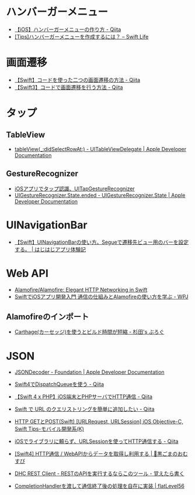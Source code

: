 # ハンバーガーメニュー
* [【iOS】ハンバーガーメニューの作り方 \- Qiita](https://qiita.com/takehiro224/items/dc5903ae42f288ccd5f7)
* [\[Tips\]ハンバーガーメニューを作成するには？ – Swift Life](http://swift.hiros-dot.net/?p=377)


# 画面遷移
* [【Swift】コードを使った二つの画面遷移の方法 \- Qiita](https://qiita.com/zlia_7/items/e99b77372d8c0f38d98b)
* [【Swift3】コードで画面遷移を行う方法 \- Qiita](https://qiita.com/Simmon/items/6c3d6bcd6bfffbfd970d)

# タップ
## TableView
* [tableView\(\_:didSelectRowAt:\) \- UITableViewDelegate \| Apple Developer Documentation](https://developer.apple.com/documentation/uikit/uitableviewdelegate/1614877-tableview)

## GestureRecognizer
* [iOSアプリでタップ認識、UITapGestureRecognizer](https://i-app-tec.com/ios/uigesturerecognizer.html)
* [UIGestureRecognizer\.State\.ended \- UIGestureRecognizer\.State \| Apple Developer Documentation](https://developer.apple.com/documentation/uikit/uigesturerecognizer/state/ended)

# UINavigationBar
* [【Swift】UINavigationBarの使い方。Segueで遷移先ビュー用のバーを設定する。 \| はじはじアプリ体験記](http://hajihaji-lemon.com/smartphone/swift/uinavigationbar/)

# Web API
* [Alamofire/Alamofire: Elegant HTTP Networking in Swift](https://github.com/Alamofire/Alamofire)
* [SwiftでiOSアプリ開発入門 通信の仕組みとAlamofireの使い方を学ぶ \- WPJ](https://www.webprofessional.jp/a-crash-course-on-networking-in-ios/)

## Alamofireのインポート
* [Carthage\(カーセッジ\)を使うとビルド時間が短縮 \- 杉田's ぶろぐ](http://sugita.hateblo.jp/entry/2017/12/09/225950)

# JSON
* [JSONDecoder \- Foundation \| Apple Developer Documentation](https://developer.apple.com/documentation/foundation/jsondecoder)

* [Swift4でDispatchQueueを使う \- Qiita](https://qiita.com/lumbermill/items/7553a6ace26019f08bc6)

* [【Swift 4 x PHP】iOS端末とPHPサーバでHTTP通信 \- Qiita](https://qiita.com/tukiyo3/items/90ad1cda60b82450930d)

* [Swift で URL のクエリストリングを簡単に追加したい \- Qiita](https://qiita.com/KosukeOhmura/items/8b65bdb63da6df95c7a3)

* [HTTP GETとPOST\(Swift\) \[URLRequest, URLSession\] iOS Objective\-C, Swift Tips\-モバイル開発系\(K\)](http://www.office-matsunaga.biz/ios/description.php?id=54)

* [iOSでライブラリに頼らず、URLSessionを使ってHTTP通信する \- Qiita](https://qiita.com/yutailang0119/items/ab400cb7158295a9c171)

* [\[Swift4\] HTTP通信 / WebAPIからデータを取得し利用する \| 🍙黒ごまのおむすび](https://blog.kuromusubi.com/develop/language/swift/20171117-webapi)

* [DHC REST Client \- RESTのAPIを実行するならこのツール \- 覚えたら書く](https://blog.y-yuki.net/entry/2016/11/01/000000)

* [CompletionHandlerを渡して通信終了後の処理を自在に実装 \| flatLevel56](http://flatlevel56.blogspot.com/2017/01/completionhandler.html)